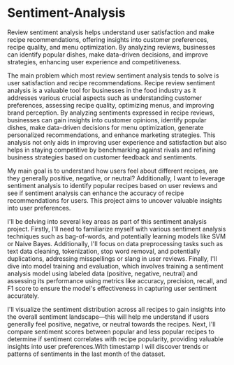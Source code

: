 # Sentiment-Analysis
Review sentiment analysis helps understand user satisfaction and make recipe recommendations, offering insights into customer preferences, recipe quality, and menu optimization. By analyzing reviews, businesses can identify popular dishes, make data-driven decisions, and improve strategies, enhancing user experience and competitiveness.

The main problem which most review sentiment analysis tends to solve is user satisfaction and recipe recommendations. Recipe review sentiment analysis is a valuable tool for businesses in the food industry as it addresses various crucial aspects such as understanding customer preferences, assessing recipe quality, optimizing menus, and improving brand perception. By analyzing sentiments expressed in recipe reviews, businesses can gain insights into customer opinions, identify popular dishes, make data-driven decisions for menu optimization, generate personalized recommendations, and enhance marketing strategies. This analysis not only aids in improving user experience and satisfaction but also helps in staying competitive by benchmarking against rivals and refining business strategies based on customer feedback and sentiments.

My main goal is to understand how users feel about different recipes, are they generally positive, negative, or neutral? Additionally, I want to leverage sentiment analysis to identify popular recipes based on user reviews and see if sentiment analysis can enhance the accuracy of recipe recommendations for users. This project aims to uncover valuable insights into user preferences.

I'll be delving into several key areas as part of this sentiment analysis project. Firstly, I'll need to familiarize myself with various sentiment analysis techniques such as bag-of-words, and potentially learning models like SVM or Naive Bayes. Additionally, I'll focus on data preprocessing tasks such as text data cleaning, tokenization, stop word removal, and potentially duplications, addressing misspellings or slang in user reviews. Finally, I'll dive into model training and evaluation, which involves training a sentiment analysis model using labeled data (positive, negative, neutral) and assessing its performance using metrics like accuracy, precision, recall, and F1 score to ensure the model's effectiveness in capturing user sentiment accurately.

I'll visualize the sentiment distribution across all recipes to gain insights into the overall sentiment landscape—this will help me understand if users generally feel positive, negative, or neutral towards the recipes. Next, I'll compare sentiment scores between popular and less popular recipes to determine if sentiment correlates with recipe popularity, providing valuable insights into user preferences.With timestamp I will discover trends or patterns of sentiments in the last month of the dataset. 

